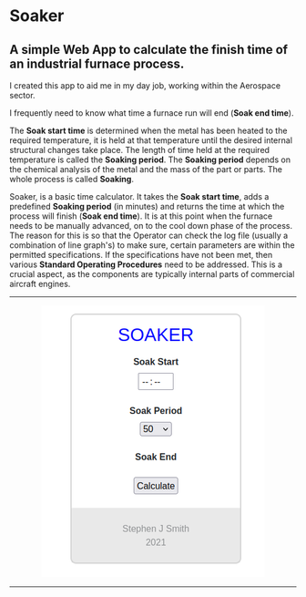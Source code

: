 # Soaker

## A simple Web App to calculate the finish time of an industrial furnace process.

I created this app to aid me in my day job, working within the Aerospace sector. 

I frequently need to know what time a furnace run will end (**Soak end time**).

The **Soak start time**  is determined when the metal has been heated to the required temperature, it is held at that temperature until the desired internal structural changes take place. The length of time held at the required temperature is called the **Soaking period**.
The **Soaking period** depends on the chemical analysis of the metal and the mass of the part or parts. The whole process is called **Soaking**.

Soaker, is a basic time calculator. It takes the **Soak start time**, adds a predefined **Soaking period** (in minutes) and returns the time at which the process will finish (**Soak end time**).
It is at this point when the furnace needs to be manually advanced, on to the cool down phase of the process.  The reason for this is so that the Operator can check the log file (usually a combination of line graph's) to make sure, certain parameters are within the permitted specifications. If the specifications have not been met, then various **Standard Operating Procedures** need to be addressed. This is a crucial aspect, as the components are typically internal parts of commercial aircraft engines.

------

<p align="center">
  <img src="soaker_screenshot.png?raw=true" alt="Screenshot"/>
</p>

------

